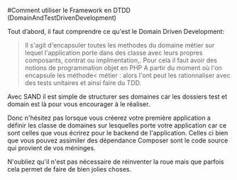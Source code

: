 #Comment utiliser le Framework en DTDD (DomainAndTestDrivenDevelopment)

Tout d’abord, il faut comprendre ce qu'est le Domain Driven Development:
>Il s'agit d'encapsuler toutes les methodes du domaine métier sur lequel l'application porte dans des classe avec leurs propres composants, contrat ou implmentation,. Pour cela il faut avoir des notions de programmation objet en PHP
A partir du moment où l'on encapsule les méthode< métier : alors l'ont peut les rationnaliser avec des tests unitaires et ainsi faire du TDD.

Avec SAND il est simple de structurer ses domaines car les dossiers test et domain est là pour vous encourager à le réaliser.

Donc n'hésitez pas lorsque vous créerez votre première application a définir les classe de domaines sur lesquelles porte votre application car ce sont celles que vous écrirez pour le backend de l'application. 
Celles ci bien que vous pouvez assimiler des dépendance Composer sont le code source qui provient de vos méninges.

N'oubliez qu'il n'est pas nécessaire de réinventer la roue mais que parfois cela permet de faire de bien jolies choses.